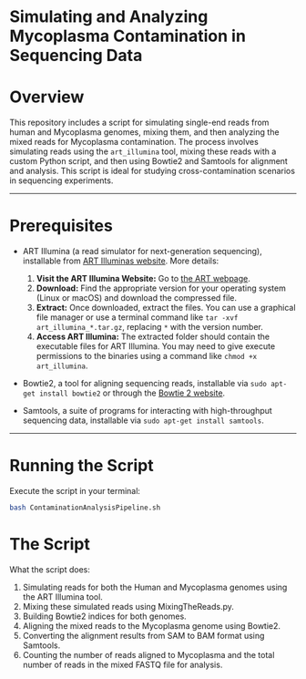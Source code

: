 # Simulating and Analyzing Mycoplasma Contamination in Sequencing Data

# Overview

This repository includes a script for simulating single-end reads from human and Mycoplasma genomes, mixing them, and then analyzing the mixed reads for Mycoplasma contamination. The process involves simulating reads using the `art_illumina` tool, mixing these reads with a custom Python script, and then using Bowtie2 and Samtools for alignment and analysis. This script is ideal for studying cross-contamination scenarios in sequencing experiments.

---

# Prerequisites

- ART Illumina (a read simulator for next-generation sequencing), installable from [ART Illuminas website](https://www.niehs.nih.gov/research/resources/software/biostatistics/art/index.cfm). More details:

  1. **Visit the ART Illumina Website:** Go to [the ART webpage](http://www.niehs.nih.gov/research/resources/software/biostatistics/art/index.cfm).
  2. **Download:** Find the appropriate version for your operating system (Linux or macOS) and download the compressed file.
  3. **Extract:** Once downloaded, extract the files. You can use a graphical file manager or use a terminal command like `tar -xvf art_illumina_*.tar.gz`, replacing `*` with the version number.
  4. **Access ART Illumina:** The extracted folder should contain the executable files for ART Illumina. You may need to give execute permissions to the binaries using a command like `chmod +x art_illumina`.
- Bowtie2, a tool for aligning sequencing reads, installable via `sudo apt-get install bowtie2` or through the [Bowtie 2 website](http://bowtie-bio.sourceforge.net/bowtie2/index.shtml).
- Samtools, a suite of programs for interacting with high-throughput sequencing data, installable via `sudo apt-get install samtools`.

---

# Running the Script

Execute the script in your terminal:

```bash
bash ContaminationAnalysisPipeline.sh
```

# The Script

What the script does:

1. Simulating reads for both the Human and Mycoplasma genomes using the ART Illumina tool.
2. Mixing these simulated reads using MixingTheReads.py.
3. Building Bowtie2 indices for both genomes.
4. Aligning the mixed reads to the Mycoplasma genome using Bowtie2.
5. Converting the alignment results from SAM to BAM format using Samtools.
6. Counting the number of reads aligned to Mycoplasma and the total number of reads in the mixed FASTQ file for analysis.
